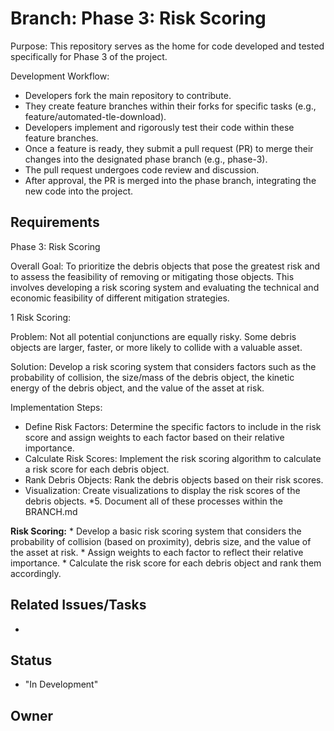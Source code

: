 # Branch: Phase 3: Risk Scoring 

Purpose: This repository serves as the home for code developed and tested specifically for Phase 3 of the project.

Development Workflow:
*   Developers fork the main repository to contribute.
*   They create feature branches within their forks for specific tasks (e.g., feature/automated-tle-download).
*   Developers implement and rigorously test their code within these feature branches.
*   Once a feature is ready, they submit a pull request (PR) to merge their changes into the designated phase branch (e.g., phase-3).
*   The pull request undergoes code review and discussion.
*   After approval, the PR is merged into the phase branch, integrating the new code into the project.

## Requirements

Phase 3: Risk Scoring

Overall Goal: To prioritize the debris objects that pose the greatest risk and to assess the feasibility of removing or mitigating those objects. This involves developing a risk scoring system and evaluating the technical and economic feasibility of different mitigation strategies.

1 Risk Scoring:

Problem: Not all potential conjunctions are equally risky. Some debris objects are larger, faster, or more likely to collide with a valuable asset.

Solution: Develop a risk scoring system that considers factors such as the probability of collision, the size/mass of the debris object, the kinetic energy of the debris object, and the value of the asset at risk.

Implementation Steps:
*   Define Risk Factors: Determine the specific factors to include in the risk score and assign weights to each factor based on their relative importance.
*   Calculate Risk Scores: Implement the risk scoring algorithm to calculate a risk score for each debris object.
*   Rank Debris Objects: Rank the debris objects based on their risk scores.
*   Visualization: Create visualizations to display the risk scores of the debris objects. *5. Document all of these processes within the BRANCH.md

**Risk Scoring:**
    *   Develop a basic risk scoring system that considers the probability of collision (based on proximity), debris size, and the value of the asset at risk.
    *   Assign weights to each factor to reflect their relative importance.
    *   Calculate the risk score for each debris object and rank them accordingly.


## Related Issues/Tasks

*   <links to related issues in your issue tracker>

## Status

* "In Development"

## Owner

<name of the developer responsible for the branch>
